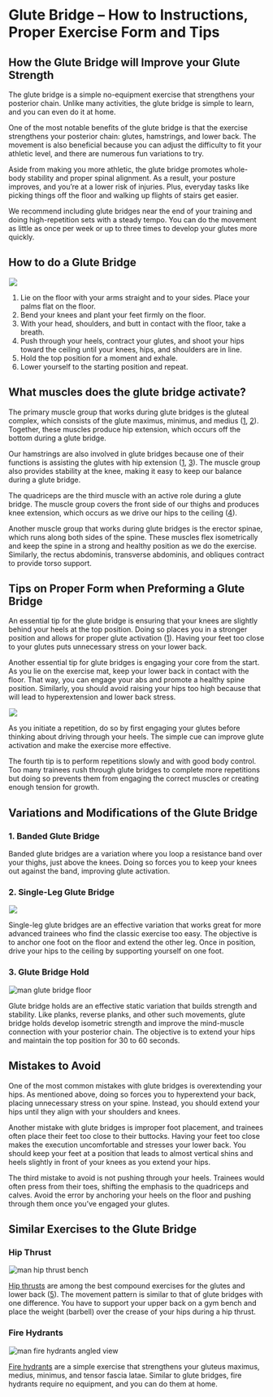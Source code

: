 # Glute Bridge – How to Instructions, Proper Exercise Form and Tips

## How the Glute Bridge will Improve your Glute Strength

The glute bridge is a simple no-equipment exercise that strengthens your posterior chain. Unlike many activities, the glute bridge is simple to learn, and you can even do it at home. 

One of the most notable benefits of the glute bridge is that the exercise strengthens your posterior chain: glutes, hamstrings, and lower back. The movement is also beneficial because you can adjust the difficulty to fit your athletic level, and there are numerous fun variations to try.

Aside from making you more athletic, the glute bridge promotes whole-body stability and proper spinal alignment. As a result, your posture improves, and you’re at a lower risk of injuries. Plus, everyday tasks like picking things off the floor and walking up flights of stairs get easier. 

We recommend including glute bridges near the end of your training and doing high-repetition sets with a steady tempo. You can do the movement as little as once per week or up to three times to develop your glutes more quickly.

## How to do a Glute Bridge 

![](data:image/gif;base64,R0lGODlhAQABAAAAACH5BAEKAAEALAAAAAABAAEAAAICTAEAOw==)![](https://pump-app.s3.eu-west-2.amazonaws.com/exercise-assets/06681101-Rear-Decline-Bridge_Waist_small.jpg)

  1. Lie on the floor with your arms straight and to your sides. Place your palms flat on the floor.
  2. Bend your knees and plant your feet firmly on the floor.
  3. With your head, shoulders, and butt in contact with the floor, take a breath.
  4. Push through your heels, contract your glutes, and shoot your hips toward the ceiling until your knees, hips, and shoulders are in line.
  5. Hold the top position for a moment and exhale.
  6. Lower yourself to the starting position and repeat.

## What muscles does the glute bridge activate?

The primary muscle group that works during glute bridges is the gluteal complex, which consists of the glute maximus, minimus, and medius ([1](https://www.ncbi.nlm.nih.gov/pmc/articles/PMC5534144/), [2](https://www.ncbi.nlm.nih.gov/books/NBK538193/)). Together, these muscles produce hip extension, which occurs off the bottom during a glute bridge. 

Our hamstrings are also involved in glute bridges because one of their functions is assisting the glutes with hip extension ([1](https://www.ncbi.nlm.nih.gov/pmc/articles/PMC5534144/), [3](https://www.ncbi.nlm.nih.gov/books/NBK546688/)). The muscle group also provides stability at the knee, making it easy to keep our balance during a glute bridge.

The quadriceps are the third muscle with an active role during a glute bridge. The muscle group covers the front side of our thighs and produces knee extension, which occurs as we drive our hips to the ceiling ([4](https://www.ncbi.nlm.nih.gov/books/NBK513334/)).

Another muscle group that works during glute bridges is the erector spinae, which runs along both sides of the spine. These muscles flex isometrically and keep the spine in a strong and healthy position as we do the exercise. Similarly, the rectus abdominis, transverse abdominis, and obliques contract to provide torso support.

## Tips on Proper Form when Preforming a Glute Bridge

An essential tip for the glute bridge is ensuring that your knees are slightly behind your heels at the top position. Doing so places you in a stronger position and allows for proper glute activation ([1](https://www.ncbi.nlm.nih.gov/pmc/articles/PMC5534144/)). Having your feet too close to your glutes puts unnecessary stress on your lower back.

Another essential tip for glute bridges is engaging your core from the start. As you lie on the exercise mat, keep your lower back in contact with the floor. That way, you can engage your abs and promote a healthy spine position. Similarly, you should avoid raising your hips too high because that will lead to hyperextension and lower back stress.

![](data:image/gif;base64,R0lGODlhAQABAAAAACH5BAEKAAEALAAAAAABAAEAAAICTAEAOw==)![](https://www.hevyapp.com/wp-content/uploads/DSC03947-1024x582.jpg)

As you initiate a repetition, do so by first engaging your glutes before thinking about driving through your heels. The simple cue can improve glute activation and make the exercise more effective. 

The fourth tip is to perform repetitions slowly and with good body control. Too many trainees rush through glute bridges to complete more repetitions but doing so prevents them from engaging the correct muscles or creating enough tension for growth.

## Variations and Modifications of the Glute Bridge

### 1\. Banded Glute Bridge

Banded glute bridges are a variation where you loop a resistance band over your thighs, just above the knees. Doing so forces you to keep your knees out against the band, improving glute activation.

### 2\. Single-Leg Glute Bridge

![](data:image/gif;base64,R0lGODlhAQABAAAAACH5BAEKAAEALAAAAAABAAEAAAICTAEAOw==)![](https://www.hevyapp.com/wp-content/uploads/DSC03950-1024x602.jpg)

Single-leg glute bridges are an effective variation that works great for more advanced trainees who find the classic exercise too easy. The objective is to anchor one foot on the floor and extend the other leg. Once in position, drive your hips to the ceiling by supporting yourself on one foot.

### 3\. Glute Bridge Hold

![man glute bridge floor](data:image/gif;base64,R0lGODlhAQABAAAAACH5BAEKAAEALAAAAAABAAEAAAICTAEAOw==)![man glute bridge floor](https://www.hevyapp.com/wp-content/uploads/DSC03948-1-1024x683.jpg)

Glute bridge holds are an effective static variation that builds strength and stability. Like planks, reverse planks, and other such movements, glute bridge holds develop isometric strength and improve the mind-muscle connection with your posterior chain. The objective is to extend your hips and maintain the top position for 30 to 60 seconds.

## Mistakes to Avoid

One of the most common mistakes with glute bridges is overextending your hips. As mentioned above, doing so forces you to hyperextend your back, placing unnecessary stress on your spine. Instead, you should extend your hips until they align with your shoulders and knees.

Another mistake with glute bridges is improper foot placement, and trainees often place their feet too close to their buttocks. Having your feet too close makes the execution uncomfortable and stresses your lower back. You should keep your feet at a position that leads to almost vertical shins and heels slightly in front of your knees as you extend your hips.

The third mistake to avoid is not pushing through your heels. Trainees would often press from their toes, shifting the emphasis to the quadriceps and calves. Avoid the error by anchoring your heels on the floor and pushing through them once you’ve engaged your glutes.

## Similar Exercises to the Glute Bridge

### Hip Thrust

![man hip thrust bench](data:image/gif;base64,R0lGODlhAQABAAAAACH5BAEKAAEALAAAAAABAAEAAAICTAEAOw==)![man hip thrust bench](https://www.hevyapp.com/wp-content/uploads/DSC03398-1-1024x595.jpg)

[Hip thrusts](https://www.hevyapp.com/exercises/how-to-glute-bridge/) are among the best compound exercises for the glutes and lower back ([5](https://pubmed.ncbi.nlm.nih.gov/26214739/)). The movement pattern is similar to that of glute bridges with one difference. You have to support your upper back on a gym bench and place the weight (barbell) over the crease of your hips during a hip thrust.

### Fire Hydrants

![man fire hydrants angled view](data:image/gif;base64,R0lGODlhAQABAAAAACH5BAEKAAEALAAAAAABAAEAAAICTAEAOw==)![man fire hydrants angled view](https://www.hevyapp.com/wp-content/uploads/DSC03957-1024x641.jpg)

[Fire hydrants](https://www.hevyapp.com/exercises/how-to-fire-hydrants/) are a simple exercise that strengthens your gluteus maximus, medius, minimus, and tensor fascia latae. Similar to glute bridges, fire hydrants require no equipment, and you can do them at home.